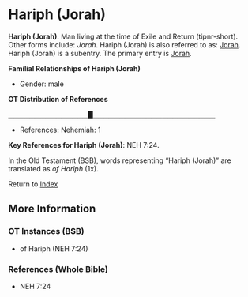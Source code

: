 # Hariph (Jorah)
**Hariph (Jorah)**. 
Man living at the time of Exile and Return (tipnr-short). 
Other forms include: 
*Jorah*. 
Hariph (Jorah) is also referred to as: 
[Jorah](Jorah.md). 
Hariph (Jorah) is a subentry. The primary entry is 
[Jorah](Jorah.md). 




**Familial Relationships of Hariph (Jorah)**


* Gender: male


**OT Distribution of References**

▁▁▁▁▁▁▁▁▁▁▁▁▁▁▁█▁▁▁▁▁▁▁▁▁▁▁▁▁▁▁▁▁▁▁▁▁▁▁
* References: Nehemiah: 1



**Key References for Hariph (Jorah)**: 
NEH 7:24. 


In the Old Testament (BSB), words representing “Hariph (Jorah)” are translated as 
*of Hariph* (1x). 




Return to [Index](00-Index.md)

## More Information

### OT Instances (BSB)

* of Hariph (NEH 7:24)



### References (Whole Bible)

* NEH 7:24



